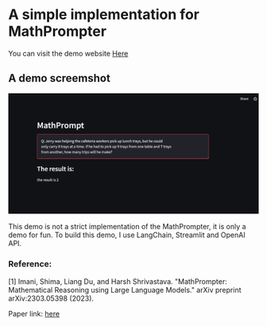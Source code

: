 # A simple implementation for MathPrompter

You can visit the demo website [Here](https://delveintodetail-mathprompter-main-huhsr0.streamlit.app/)


## A demo screemshot

![An example](screenshot.png)

This demo is not a strict implementation of the MathPrompter, it is only a demo for fun. To build this demo, I use LangChain, Streamlit and OpenAI API.

### Reference:

[1] Imani, Shima, Liang Du, and Harsh Shrivastava. "MathPrompter: Mathematical Reasoning using Large Language Models." arXiv preprint arXiv:2303.05398 (2023).

Paper link: [here](https://arxiv.org/pdf/2303.05398.pdf)
